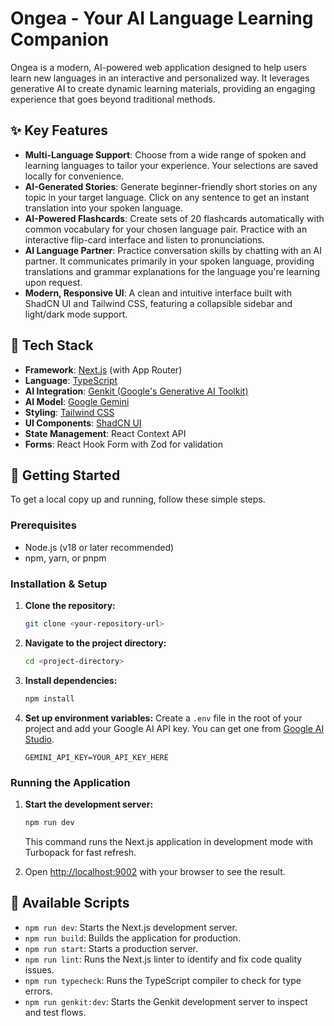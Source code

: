 # Ongea - Your AI Language Learning Companion

Ongea is a modern, AI-powered web application designed to help users learn new languages in an interactive and personalized way. It leverages generative AI to create dynamic learning materials, providing an engaging experience that goes beyond traditional methods.

## ✨ Key Features

-   **Multi-Language Support**: Choose from a wide range of spoken and learning languages to tailor your experience. Your selections are saved locally for convenience.
-   **AI-Generated Stories**: Generate beginner-friendly short stories on any topic in your target language. Click on any sentence to get an instant translation into your spoken language.
-   **AI-Powered Flashcards**: Create sets of 20 flashcards automatically with common vocabulary for your chosen language pair. Practice with an interactive flip-card interface and listen to pronunciations.
-   **AI Language Partner**: Practice conversation skills by chatting with an AI partner. It communicates primarily in your spoken language, providing translations and grammar explanations for the language you're learning upon request.
-   **Modern, Responsive UI**: A clean and intuitive interface built with ShadCN UI and Tailwind CSS, featuring a collapsible sidebar and light/dark mode support.

## 🚀 Tech Stack

-   **Framework**: [Next.js](https://nextjs.org/) (with App Router)
-   **Language**: [TypeScript](https://www.typescriptlang.org/)
-   **AI Integration**: [Genkit (Google's Generative AI Toolkit)](https://firebase.google.com/docs/genkit)
-   **AI Model**: [Google Gemini](https://deepmind.google/technologies/gemini/)
-   **Styling**: [Tailwind CSS](https://tailwindcss.com/)
-   **UI Components**: [ShadCN UI](https://ui.shadcn.com/)
-   **State Management**: React Context API
-   **Forms**: React Hook Form with Zod for validation

## 🏁 Getting Started

To get a local copy up and running, follow these simple steps.

### Prerequisites

-   Node.js (v18 or later recommended)
-   npm, yarn, or pnpm

### Installation & Setup

1.  **Clone the repository:**
    ```bash
    git clone <your-repository-url>
    ```
2.  **Navigate to the project directory:**
    ```bash
    cd <project-directory>
    ```
3.  **Install dependencies:**
    ```bash
    npm install
    ```
4.  **Set up environment variables:**
    Create a `.env` file in the root of your project and add your Google AI API key. You can get one from [Google AI Studio](https://aistudio.google.com/app/apikey).
    ```.env
    GEMINI_API_KEY=YOUR_API_KEY_HERE
    ```

### Running the Application

1.  **Start the development server:**
    ```bash
    npm run dev
    ```
    This command runs the Next.js application in development mode with Turbopack for fast refresh.

2.  Open [http://localhost:9002](http://localhost:9002) with your browser to see the result.

## 📜 Available Scripts

-   `npm run dev`: Starts the Next.js development server.
-   `npm run build`: Builds the application for production.
-   `npm run start`: Starts a production server.
-   `npm run lint`: Runs the Next.js linter to identify and fix code quality issues.
-   `npm run typecheck`: Runs the TypeScript compiler to check for type errors.
-   `npm run genkit:dev`: Starts the Genkit development server to inspect and test flows.
